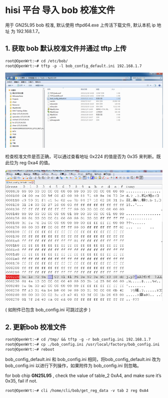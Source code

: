 # hisi 平台 导入 bob 校准文件

用于 GN25L95 bob 校准, 默认使用 tftpd64.exe 上传活下载文件, 默认本机 ip 地址 为 192.168.1.7。

## 1. 获取 bob 默认校准文件并通过 tftp 上传

```shell
root@OpenWrt:~# cd /etc/bob/
root@OpenWrt:~# tftp -p -l bob_config_default.ini 192.168.1.7
```

![tftp](../img/tftp.bmp)

检查校准文件是否正确，可以通过查看地址  0x224 的值是否为 0x35 来判断。既此位为 reg 0xa4 的值。

![bob_config_default](../img/bob_config_default.bmp)

( 如附件已包含 bob_config.ini 可跳过这步 ) 



## 2. 更新bob 校准文件

```shell
root@OpenWrt:~# cd /tmp/ && tftp -g -r bob_config.ini 192.168.1.7
root@OpenWrt:~# cp ./bob_config.ini /usr/local/factory/bob_config.ini
root@OpenWrt:~# reboot
```

bob_config_default.ini 和 bob_config.ini 相同，将bob_config_default.ini 改为 bob_config.ini 以进行下列操作，如果附件为 bob_config.ini 则忽略。

for bob chip **GN25L95** , check the value of table_2 0xA4, and make sure it’s 0x35, fail if not.

```shell
root@OpenWrt:~# cli /home/cli/bob/get_reg_data -v tab 2 reg 0xA4
```

